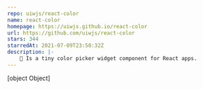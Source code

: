 ```yaml
---
repo: uiwjs/react-color
name: react-color
homepage: https://uiwjs.github.io/react-color
url: https://github.com/uiwjs/react-color
stars: 344
starredAt: 2021-07-09T23:50:32Z
description: |-
    🎨 Is a tiny color picker widget component for React apps.
---
```


[object Object]
